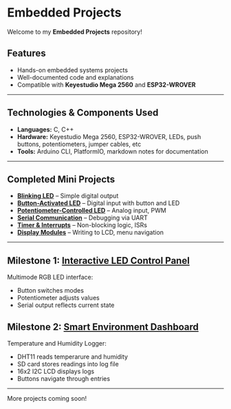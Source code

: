 # Embedded Projects  

Welcome to my **Embedded Projects** repository!  

## Features  
- Hands-on embedded systems projects  
- Well-documented code and explanations
- Compatible with **Keyestudio Mega 2560** and **ESP32-WROVER**  

---

## Technologies & Components Used  
- **Languages:** C, C++  
- **Hardware:** Keyestudio Mega 2560, ESP32-WROVER, LEDs, push buttons, potentiometers, jumper cables, etc  
- **Tools:** Arduino CLI, PlatformIO, markdown notes for documentation  

---

## Completed Mini Projects

- [**Blinking LED**](Modules/Digital_Outputs/Blink_LED) – Simple digital output  
- [**Button-Activated LED**](Modules/Digital_Inputs/Button_LED) – Digital input with button and LED
- [**Potentiometer-Controlled LED**](Modules/Analog_Inputs) – Analog input, PWM  
- [**Serial Communication**](Modules/Serial_Communication/Serial_Control_LED) – Debugging via UART  
- [**Timer & Interrupts**](Modules/Timers_And_Interrupts) – Non-blocking logic, ISRs  
- [**Display Modules**](Modules/Displays) – Writing to LCD, menu navigation 

---

## Milestone 1: [Interactive LED Control Panel](Milestone1_InteractiveControlPanel)  
Multimode RGB LED interface:
- Button switches modes  
- Potentiometer adjusts values  
- Serial output reflects current state  

## Milestone 2: [Smart Environment Dashboard](Milestone2_Smart_Environment_Dashboard)  
Temperature and Humidity Logger:
- DHT11 reads temperarure and humidity
- SD card stores readings into log file
- 16x2 I2C LCD displays logs
- Buttons navigate through entries 
---

More projects coming soon!
